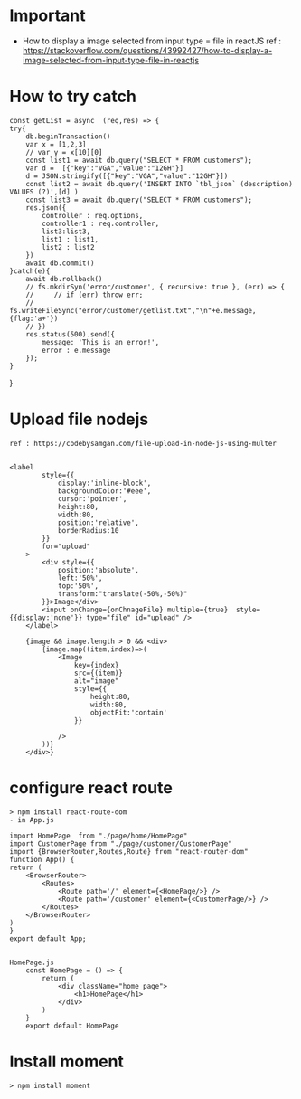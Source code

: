 # Important
   - How to display a image selected from input type = file in reactJS
   ref : https://stackoverflow.com/questions/43992427/how-to-display-a-image-selected-from-input-type-file-in-reactjs


# How to try catch 
    const getList = async  (req,res) => {
    try{
        db.beginTransaction()
        var x = [1,2,3]
        // var y = x[10][0]
        const list1 = await db.query("SELECT * FROM customers");
        var d =  [{"key":"VGA","value":"12GH"}]
        d = JSON.stringify([{"key":"VGA","value":"12GH"}])
        const list2 = await db.query('INSERT INTO `tbl_json` (description) VALUES (?)',[d] )
        const list3 = await db.query("SELECT * FROM customers");
        res.json({
            controller : req.options,
            controller1 : req.controller,
            list3:list3,
            list1 : list1,
            list2 : list2
        })
        await db.commit()
    }catch(e){
        await db.rollback()
        // fs.mkdirSyn('error/customer', { recursive: true }, (err) => {
        //     // if (err) throw err;
        //     fs.writeFileSync("error/customer/getlist.txt","\n"+e.message,{flag:'a+'})
        // })
        res.status(500).send({
            message: 'This is an error!',
            error : e.message
        });
    }

}

# Upload file nodejs
    ref : https://codebysamgan.com/file-upload-in-node-js-using-multer


    <label
            style={{
                display:'inline-block',
                backgroundColor:'#eee',
                cursor:'pointer',
                height:80,
                width:80,
                position:'relative',
                borderRadius:10
            }}
            for="upload"
        >
            <div style={{
                position:'absolute',
                left:'50%',
                top:'50%',
                transform:"translate(-50%,-50%)"
            }}>Image</div>
            <input onChange={onChnageFile} multiple={true}  style={{display:'none'}} type="file" id="upload" />
        </label>

        {image && image.length > 0 && <div>
            {image.map((item,index)=>(
                <Image
                    key={index} 
                    src={(item)} 
                    alt="image"
                    style={{
                        height:80,
                        width:80,
                        objectFit:'contain'
                    }}
                    
                />
            ))}
        </div>}




# configure react route
    > npm install react-route-dom
    - in App.js

    import HomePage  from "./page/home/HomePage"
    import CustomerPage from "./page/customer/CustomerPage"
    import {BrowserRouter,Routes,Route} from "react-router-dom"
    function App() {
    return (
        <BrowserRouter>
            <Routes>
                <Route path='/' element={<HomePage/>} />
                <Route path='/customer' element={<CustomerPage/>} />
            </Routes>
        </BrowserRouter>
    )
    }
    export default App;


    HomePage.js
        const HomePage = () => {
            return (
                <div className="home_page">
                    <h1>HomePage</h1>
                </div>
            )
        }
        export default HomePage 
# Install moment 

    > npm install moment

